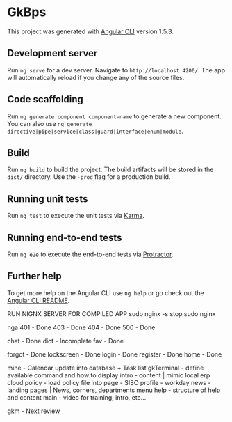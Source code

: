 # GkBps

This project was generated with [Angular CLI](https://github.com/angular/angular-cli) version 1.5.3.

## Development server

Run `ng serve` for a dev server. Navigate to `http://localhost:4200/`. The app will automatically reload if you change any of the source files.

## Code scaffolding

Run `ng generate component component-name` to generate a new component. You can also use `ng generate directive|pipe|service|class|guard|interface|enum|module`.

## Build

Run `ng build` to build the project. The build artifacts will be stored in the `dist/` directory. Use the `-prod` flag for a production build.

## Running unit tests

Run `ng test` to execute the unit tests via [Karma](https://karma-runner.github.io).

## Running end-to-end tests

Run `ng e2e` to execute the end-to-end tests via [Protractor](http://www.protractortest.org/).

## Further help

To get more help on the Angular CLI use `ng help` or go check out the [Angular CLI README](https://github.com/angular/angular-cli/blob/master/README.md).



RUN NIGNX SERVER FOR COMPILED APP
sudo nginx -s stop
sudo nginx

nga
401 - Done
403 - Done
404 - Done
500 - Done

chat - Done
dict - Incomplete
fav - Done

forgot - Done
lockscreen - Done
login - Done
register - Done
home - Done

mine - Calendar update into database + Task list
gkTerminal - define available command and how to display
intro - content | mimic local erp cloud
policy - load policy file into page - SISO
profile - workday
news - landing pages | News, corners, departments menu
help - structure of help and content
main - video for training, intro, etc...

gkm - Next review
